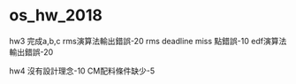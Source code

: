 # os_hw_2018


hw3
完成a,b,c 
rms演算法輸出錯誤-20 
rms deadline miss 點錯誤-10 
edf演算法輸出錯誤-20

hw4
沒有設計理念-10
CM配料條件缺少-5
